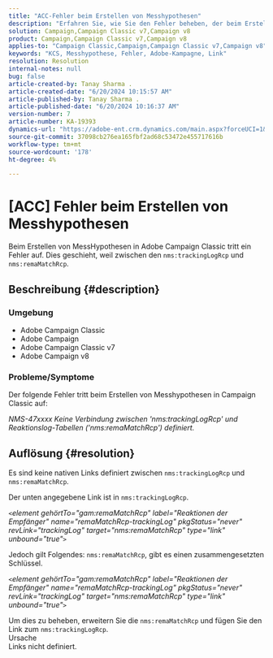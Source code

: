 ```yaml
---
title: "ACC-Fehler beim Erstellen von Messhypothesen"
description: "Erfahren Sie, wie Sie den Fehler beheben, der beim Erstellen von Messhypothesen in Campaign Classic auftritt."
solution: Campaign,Campaign Classic v7,Campaign v8
product: Campaign,Campaign Classic v7,Campaign v8
applies-to: "Campaign Classic,Campaign,Campaign Classic v7,Campaign v8"
keywords: "KCS, Messhypothese, Fehler, Adobe-Kampagne, Link"
resolution: Resolution
internal-notes: null
bug: false
article-created-by: Tanay Sharma .
article-created-date: "6/20/2024 10:15:57 AM"
article-published-by: Tanay Sharma .
article-published-date: "6/20/2024 10:16:37 AM"
version-number: 7
article-number: KA-19393
dynamics-url: "https://adobe-ent.crm.dynamics.com/main.aspx?forceUCI=1&pagetype=entityrecord&etn=knowledgearticle&id=9dd09c13-ee2e-ef11-840b-6045bd0065b6"
source-git-commit: 37098cb276ea165fbf2ad68c53472e455717616b
workflow-type: tm+mt
source-wordcount: '178'
ht-degree: 4%

---
```


# [ACC] Fehler beim Erstellen von Messhypothesen


Beim Erstellen von MessHypothesen in Adobe Campaign Classic tritt ein Fehler auf. Dies geschieht, weil zwischen den `nms:trackingLogRcp` und `nms:remaMatchRcp`.

## Beschreibung {#description}


### Umgebung

- Adobe Campaign Classic
- Adobe Campaign
- Adobe Campaign Classic v7
- Adobe Campaign v8


### Probleme/Symptome

Der folgende Fehler tritt beim Erstellen von Messhypothesen in Campaign Classic auf:

*NMS-47xxxx Keine Verbindung zwischen &#39;nms:trackingLogRcp&#39; und Reaktionslog-Tabellen (&#39;nms:remaMatchRcp&#39;) definiert.*


## Auflösung {#resolution}


Es sind keine nativen Links definiert zwischen `nms:trackingLogRcp` und `nms:remaMatchRcp`.

Der unten angegebene Link ist in `nms:trackingLogRcp`.

*`<`element gehörtTo=&quot;gam:remaMatchRcp&quot; label=&quot;Reaktionen der Empfänger&quot; name=&quot;remaMatchRcp-trackingLog&quot; pkgStatus=&quot;never&quot; revLink=&quot;trackingLog&quot; target=&quot;nms:remaMatchRcp&quot; type=&quot;link&quot; unbound=&quot;true&quot;`>`*

Jedoch gilt Folgendes: `nms:remaMatchRcp`, gibt es einen zusammengesetzten Schlüssel.

*`<`element gehörtTo=&quot;gam:remaMatchRcp&quot; label=&quot;Reaktionen der Empfänger&quot; name=&quot;remaMatchRcp-trackingLog&quot; pkgStatus=&quot;never&quot; revLink=&quot;trackingLog&quot; target=&quot;nms:remaMatchRcp&quot; type=&quot;link&quot; unbound=&quot;true&quot;`>`*

Um dies zu beheben, erweitern Sie die `nms:remaMatchRcp` und fügen Sie den Link zum `nms:trackingLogRcp`.
<br>Ursache<br>
Links nicht definiert.
